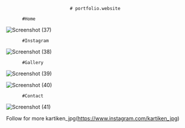                             # portfolio.website
                            
          #Home
![Screenshot (37)](https://user-images.githubusercontent.com/54977829/206661630-bd12eb61-f349-445e-b52f-d0950bf3eec6.png)

          #Instagram
![Screenshot (38)](https://user-images.githubusercontent.com/54977829/206661691-4078b04e-bb60-4a1c-9303-693149e14606.png)

          #Gallery
![Screenshot (39)](https://user-images.githubusercontent.com/54977829/206661726-a899fd13-7f59-45a1-9bb2-f792447397aa.png)

![Screenshot (40)](https://user-images.githubusercontent.com/54977829/206661714-d5a1fd63-e122-41f4-850f-be6579b3a261.png)

          #Contact
![Screenshot (41)](https://user-images.githubusercontent.com/54977829/206661813-6d924b1d-c235-4890-9ede-a070f0c83067.png)

Follow for more 
kartiken_jpg(https://www.instagram.com/kartiken_jpg)

